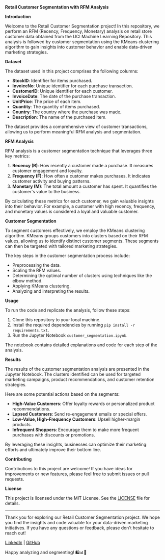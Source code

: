 **Retail Customer Segmentation with RFM Analysis**

**Introduction**

Welcome to the Retail Customer Segmentation project! In this repository, we perform an RFM (Recency, Frequency, Monetary) analysis on retail store customer data obtained from the UCI Machine Learning Repository. This analysis is followed by customer segmentation using the KMeans clustering algorithm to gain insights into customer behavior and enable data-driven marketing strategies.

**Dataset**

The dataset used in this project comprises the following columns:

- **StockID**: Identifier for items purchased.
- **InvoiceNo**: Unique identifier for each purchase transaction.
- **CustomerID**: Unique identifier for each customer.
- **InvoiceDate**: The date of the purchase transaction.
- **UnitPrice**: The price of each item.
- **Quantity**: The quantity of items purchased.
- **Country**: The country where the purchase was made.
- **Description**: The name of the purchased item.

The dataset provides a comprehensive view of customer transactions, allowing us to perform meaningful RFM analysis and segmentation.

**RFM Analysis**

RFM analysis is a customer segmentation technique that leverages three key metrics:

1. **Recency (R)**: How recently a customer made a purchase. It measures customer engagement and loyalty.
2. **Frequency (F)**: How often a customer makes purchases. It indicates customer activity and buying patterns.
3. **Monetary (M)**: The total amount a customer has spent. It quantifies the customer's value to the business.

By calculating these metrics for each customer, we gain valuable insights into their behavior. For example, a customer with high recency, frequency, and monetary values is considered a loyal and valuable customer.

**Customer Segmentation**

To segment customers effectively, we employ the KMeans clustering algorithm. KMeans groups customers into clusters based on their RFM values, allowing us to identify distinct customer segments. These segments can then be targeted with tailored marketing strategies.

The key steps in the customer segmentation process include:
- Preprocessing the data.
- Scaling the RFM values.
- Determining the optimal number of clusters using techniques like the elbow method.
- Applying KMeans clustering.
- Analyzing and interpreting the results.

**Usage**

To run the code and replicate the analysis, follow these steps:

1. Clone this repository to your local machine.
2. Install the required dependencies by running `pip install -r requirements.txt`.
3. Run the Jupyter Notebook `customer_segmentation.ipynb`.

The notebook contains detailed explanations and code for each step of the analysis.

**Results**

The results of the customer segmentation analysis are presented in the Jupyter Notebook. The clusters identified can be used for targeted marketing campaigns, product recommendations, and customer retention strategies.

Here are some potential actions based on the segments:
- **High-Value Customers**: Offer loyalty rewards or personalized product recommendations.
- **Lapsed Customers**: Send re-engagement emails or special offers.
- **Low-Value, High-Frequency Customers**: Upsell higher-margin products.
- **Infrequent Shoppers**: Encourage them to make more frequent purchases with discounts or promotions.

By leveraging these insights, businesses can optimize their marketing efforts and ultimately improve their bottom line.

**Contributing**

Contributions to this project are welcome! If you have ideas for improvements or new features, please feel free to submit issues or pull requests.

**License**

This project is licensed under the MIT License. See the [LICENSE](LICENSE) file for details.

---

Thank you for exploring our Retail Customer Segmentation project. We hope you find the insights and code valuable for your data-driven marketing initiatives. If you have any questions or feedback, please don't hesitate to reach out!

[LinkedIn](https://www.linkedin.com/in/yourname) | [GitHub](https://github.com/yourusername)

Happy analyzing and segmenting! 🛍️📊🎯
